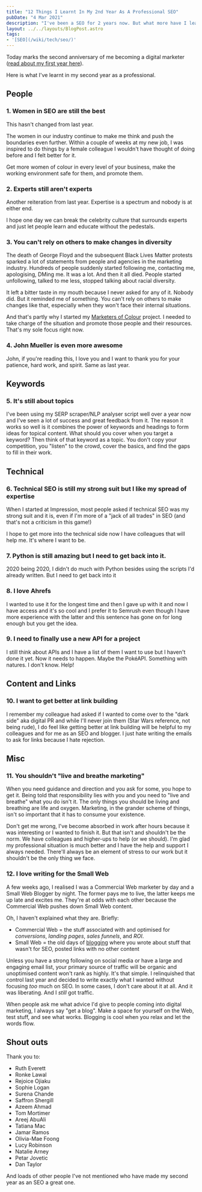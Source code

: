```yaml
---
title: "12 Things I Learnt In My 2nd Year As A Professional SEO"
pubDate: "4 Mar 2021"
description: "I've been a SEO for 2 years now. But what more have I learnt? I wrote a list of 12 things I've picked up over that period."
layout: ../../layouts/BlogPost.astro
tags:
- '[SEO](/wiki/tech/seo/)'
---
```


Today marks the second anniversary of me becoming a digital marketer ([read about my first year here](/post/first-year-professional-seo/)).

Here is what I've learnt in my second year as a professional.

## People

### 1. Women in SEO are still the best

This hasn't changed from last year.

The women in our industry continue to make me think and push the boundaries even further. Within a couple of weeks at my new job, I was inspired to do things by a female colleague I wouldn't have thought of doing before and I felt better for it.

Get more women of colour in every level of your business, make the working environment safe for them, and promote them.

### 2. Experts still aren't experts

Another reiteration from last year. Expertise is a spectrum and nobody is at either end.

I hope one day we can break the celebrity culture that surrounds experts and just let people learn and educate without the pedestals.

### 3. You can't rely on others to make changes in diversity

The death of George Floyd and the subsequent Black Lives Matter protests sparked a lot of statements from people and agencies in the marketing industry. Hundreds of people suddenly started following me, contacting me, apologising, DMing me. It was a lot. And then it all died. People started unfollowing, talked to me less, stopped talking about racial diversity.

It left a bitter taste in my mouth because I never asked for any of it. Nobody did. But it reminded me of something. You can't rely on others to make changes like that, especially when they won't face their internal situations.

And that's partly why I started my [Marketers of Colour](https://marketersofcolour.com) project. I needed to take charge of the situation and promote those people and their resources. That's my sole focus right now.

### 4. John Mueller is even more awesome

John, if you're reading this, I love you and I want to thank you for your patience, hard work, and spirit. Same as last year.

## Keywords

### 5. It's still about topics

I've been using my SERP scraper/NLP analyser script well over a year now and I've seen a lot of success and great feedback from it. The reason it works so well is it combines the power of keywords and headings to form ideas for topical content. What should you cover when you target a keyword? Then think of that keyword as a topic. You don't copy your competition, you "listen" to the crowd, cover the basics, and find the gaps to fill in their work.

## Technical

### 6. Technical SEO is still my strong suit but I like my spread of expertise

When I started at Impression, most people asked if technical SEO was my strong suit and it is, even if I'm more of a "jack of all trades" in SEO (and that's not a criticism in this game!)

I hope to get more into the technical side now I have colleagues that will help me. It's where I want to be.

### 7. Python is still amazing but I need to get back into it.

2020 being 2020, I didn't do much with Python besides using the scripts I'd already written. But I need to get back into it

### 8. I love Ahrefs

I wanted to use it for the longest time and then I gave up with it and now I have access and it's so cool and I prefer it to Semrush even though I have more experience with the latter and this sentence has gone on for long enough but you get the idea.

### 9. I need to finally use a new API for a project

I still think about APIs and I have a list of them I want to use but I haven't done it yet. Now it needs to happen. Maybe the PokéAPI. Something with natures. I don't know. Help!

## Content and Links

### 10. I want to get better at link building

I remember my colleague had asked if I wanted to come over to the "dark side" aka digital PR and while I'll never join them (Star Wars reference, not being rude), I do feel like getting better at link building will be helpful to my colleagues and for me as an SEO and blogger. I just hate writing the emails to ask for links because I hate rejection.

## Misc

### 11. You shouldn't "live and breathe marketing"

When you need guidance and direction and you ask for some, you hope to get it. Being told that responsibility lies with you and you need to "live and breathe" what you do isn't it. The only things you should be living and breathing are life and oxygen. Marketing, in the grander scheme of things, isn't so important that it has to consume your existence.

Don't get me wrong, I've become absorbed in work after hours because it was interesting or I wanted to finish it. But that isn't and shouldn't be the norm. We have colleagues and higher-ups to help (or we should). I'm glad my professional situation is much better and I have the help and support I always needed. There'll always be an element of stress to our work but it shouldn't be the only thing we face.

### 12. I love writing for the Small Web

A few weeks ago, I realised I was a Commercial Web marketer by day and a Small Web Blogger by night. The former pays me to live, the latter keeps me up late and excites me. They're at odds with each other because the Commercial Web pushes down Small Web content.

Oh, I haven't explained what they are. Briefly:

- Commercial Web = the stuff associated with and optimised for _conversions_, _landing pages_, _sales funnels_, and _ROI_.
- Small Web = the old days of [blogging](/wiki/blogging/) where you wrote about stuff that wasn't for SEO, posted links with no other content

Unless you have a strong following on social media or have a large and engaging email list, your primary source of traffic will be organic and unoptimised content won't rank as highly. It's that simple. I relinquished that control last year and decided to write exactly what I wanted without focusing _too_ much on SEO. In some cases, I don't care about it at all. And it was liberating. And I _still_ got traffic.

When people ask me what advice I'd give to people coming into digital marketing, I always say "get a blog". Make a space for yourself on the Web, test stuff, and see what works. Blogging is cool when you relax and let the words flow.

## Shout outs

Thank you to:

- Ruth Everett
- Ronke Lawal
- Rejoice Ojiaku
- Sophie Logan
- Surena Chande
- Saffron Shergill
- Azeem Ahmad
- Tom Mortimer
- Areej AbuAli
- Tatiana Mac
- Jamar Ramos
- Olivia-Mae Foong
- Lucy Robinson
- Natalie Arney
- Petar Jovetic
- Dan Taylor

And loads of other people I've not mentioned who have made my second year as an SEO a great one.
